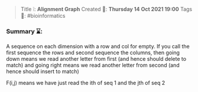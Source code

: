 > Title ❕: **Alignment Graph**
> Created 📅: **Thursday 14 Oct 2021 19:00**
  Tags 📎: #bioinformatics 

### Summary ⌛:
A sequence on each dimension with a row and col for empty. If you call the first sequence the rows and second sequence the columns, then going down means we read another letter from first (and hence should delete to match) and going right means we read another letter from second (and hence should insert to match)

F(i,j) means we have just read the ith of seq 1 and the jth of seq 2